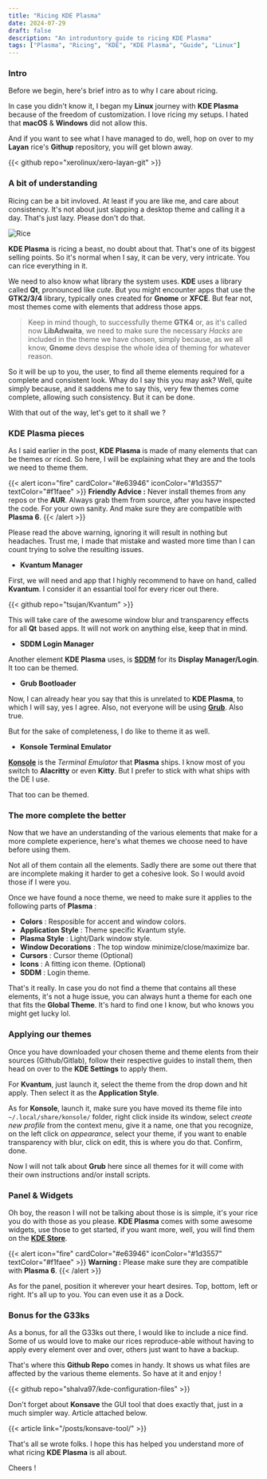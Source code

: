 ```yaml
---
title: "Ricing KDE Plasma"
date: 2024-07-29
draft: false
description: "An introduntory guide to ricing KDE Plasma"
tags: ["Plasma", "Ricing", "KDE", "KDE Plasma", "Guide", "Linux"]
---
```

### Intro

Before we begin, here's brief intro as to why I care about ricing.

In case you didn't know it, I began my **Linux** journey with **KDE Plasma** because of the freedom of customization. I love ricing my setups. I hated that **macOS** & **Windows** did not allow this.

And if you want to see what I have managed to do, well, hop on over to my **Layan** rice's **Githup** repository, you will get blown away.

{{< github repo="xerolinux/xero-layan-git" >}}

### A bit of understanding

Ricing can be a bit invloved. At least if you are like me, and care about consistency. It's not about just slapping a desktop theme and calling it a day. That's just lazy. Please don't do that.

![Rice](https://i.imgur.com/irOECxY.jpeg)

**KDE Plasma** is ricing a beast, no doubt about that. That's one of its biggest selling points. So it's normal when I say, it can be very, very intricate. You can rice everything in it.

We need to also know what library the system uses. **KDE** uses a library called **Qt**, pronounced like *cute*. But you might encounter apps that use the **GTK2/3/4** library, typically ones created for **Gnome** or **XFCE**. But fear not, most themes come with elements that address those apps.

> Keep in mind though, to successfully theme **GTK4** or, as it's called now **LibAdwaita**, we need to make sure the necessary *Hacks* are included in the theme we have chosen, simply because, as we all know, **Gnome** devs despise the whole idea of theming for whatever reason.

So it will be up to you, the user, to find all theme elements required for a complete and consistent look. Whay do I say this you may ask? Well, quite simply because, and it saddens me to say this, very few themes come complete, allowing such consistency. But it can be done.

With that out of the way, let's get to it shall we ?

### KDE Plasma pieces

As I said earlier in the post, **KDE Plasma** is made of many elements that can be themes or riced. So here, I will be explaining what they are and the tools we need to theme them.

{{< alert icon="fire" cardColor="#e63946" iconColor="#1d3557" textColor="#f1faee" >}}
**Friendly Advice :** Never install themes from any repos or the **AUR**. Always grab them from source, after you have inspected the code. For your own sanity. And make sure they are compatible with **Plasma 6**.
{{< /alert >}}

Please read the above warning, ignoring it will result in nothing but headaches. Trust me, I made that mistake and wasted more time than I can count trying to solve the resulting issues.

- **Kvantum Manager**

First, we will need and app that I highly recommend to have on hand, called **Kvantum**. I consider it an essantial tool for every ricer out there.

{{< github repo="tsujan/Kvantum" >}}

This will take care of the awesome window blur and transparency effects for all **Qt** based apps. It will not work on anything else, keep that in mind.

- **SDDM Login Manager**

Another element **KDE Plasma** uses, is [**SDDM**](https://wiki.archlinux.org/title/SDDM) for its **Display Manager/Login**. It too can be themed.

- **Grub Bootloader**

Now, I can already hear you say that this is unrelated to **KDE Plasma**, to which I will say, yes I agree. Also, not everyone will be using [**Grub**](https://wiki.archlinux.org/title/GRUB). Also true.

But for the sake of completeness, I do like to theme it as well.

- **Konsole Terminal Emulator**

[**Konsole**](https://konsole.kde.org/) is the *Terminal Emulator* that **Plasma** ships. I know most of you switch to **Alacritty** or even **Kitty**. But I prefer to stick with what ships with the DE I use.

That too can be themed.

### The more complete the better

Now that we have an understanding of the various elements that make for a more complete experience, here's what themes we choose need to have before using them.

Not all of them contain all the elements. Sadly there are some out there that are incomplete making it harder to get a cohesive look. So I would avoid those if I were you.

Once we have found a noce theme, we need to make sure it applies to the following parts of **Plasma** :

- **Colors** : Resposible for accent and window colors.
- **Application Style** : Theme specific Kvantum style.
- **Plasma Style** : Light/Dark window style.
- **Window Decorations** : The top window minimize/close/maximize bar.
- **Cursors** : Cursor theme (Optional)
- **Icons** : A fitting icon theme. (Optional)
- **SDDM** : Login theme.

That's it really. In case you do not find a theme that contains all these elements, it's not a huge issue, you can always hunt a theme for each one that fits the **Global Theme**. It's hard to find one I know, but who knows you might get lucky lol.

### Applying our themes

Once you have downloaded your chosen theme and theme elents from their sources (Github/Gitlab), follow their respective guides to install them, then head on over to the **KDE Settings** to apply them.

For **Kvantum**, just launch it, select the theme from the drop down and hit apply. Then select it as the **Application Style**.

As for **Konsole**, launch it, make sure you have moved its theme file into `~/.local/share/konsole/` folder, right click inside its window, select *create new profile* from the context menu, give it a name, one that you recognize, on the left click on *appearance*, select your theme, if you want to enable transparency with blur, click on edit, this is where you do that. Confirm, done.

Now I will not talk about **Grub** here since all themes for it will come with their own instructions and/or install scripts.

### Panel & Widgets

Oh boy, the reason I will not be talking about those is is simple, it's your rice you do with those as you please. **KDE Plasma** comes with some awesome widgets, use those to get started, if you want more, well, you will find them on the [**KDE Store**](https://store.kde.org).

{{< alert icon="fire" cardColor="#e63946" iconColor="#1d3557" textColor="#f1faee" >}}
**Warning :** Please make sure they are compatible with **Plasma 6**.
{{< /alert >}}

As for the panel, position it wherever your heart desires. Top, bottom, left or right. It's all up to you. You can even use it as a Dock.

### Bonus for the G33ks

As a bonus, for all the G33ks out there, I would like to include a nice find. Some of us would love to make our rices reproduce-able without having to apply every element over and over, others just want to have a backup.

That's where this **Github Repo** comes in handy. It shows us what files are affected by the various theme elements. So have at it and enjoy !

{{< github repo="shalva97/kde-configuration-files" >}}

Don't forget about **Konsave** the GUI tool that does exactly that, just in a much simpler way. Article attached below.

{{< article link="/posts/konsave-tool/" >}}

That's all se wrote folks. I hope this has helped you understand more of what ricing **KDE Plasma** is all about.

Cheers !
